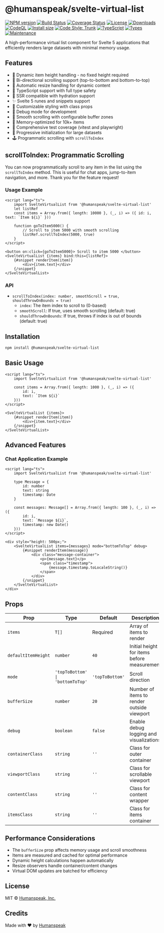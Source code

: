 # @humanspeak/svelte-virtual-list

[![NPM version](https://img.shields.io/npm/v/@humanspeak/svelte-virtual-list.svg)](https://www.npmjs.com/package/@humanspeak/svelte-virtual-list)
[![Build Status](https://github.com/humanspeak/svelte-virtual-list/actions/workflows/npm-publish.yml/badge.svg)](https://github.com/humanspeak/svelte-virtual-list/actions/workflows/npm-publish.yml)
[![Coverage Status](https://coveralls.io/repos/github/humanspeak/svelte-virtual-list/badge.svg?branch=main)](https://coveralls.io/github/humanspeak/svelte-virtual-list?branch=main)
[![License](https://img.shields.io/npm/l/@humanspeak/svelte-virtual-list.svg)](https://github.com/humanspeak/svelte-virtual-list/blob/main/LICENSE)
[![Downloads](https://img.shields.io/npm/dm/@humanspeak/svelte-virtual-list.svg)](https://www.npmjs.com/package/@humanspeak/svelte-virtual-list)
[![CodeQL](https://github.com/humanspeak/svelte-virtual-list/actions/workflows/codeql.yml/badge.svg)](https://github.com/humanspeak/svelte-virtual-list/actions/workflows/codeql.yml)
[![Install size](https://packagephobia.com/badge?p=@humanspeak/svelte-virtual-list)](https://packagephobia.com/result?p=@humanspeak/svelte-virtual-list)
[![Code Style: Trunk](https://img.shields.io/badge/code%20style-trunk-blue.svg)](https://trunk.io)
[![TypeScript](https://img.shields.io/badge/%3C%2F%3E-TypeScript-%230074c1.svg)](http://www.typescriptlang.org/)
[![Types](https://img.shields.io/npm/types/@humanspeak/svelte-virtual-list.svg)](https://www.npmjs.com/package/@humanspeak/svelte-virtual-list)
[![Maintenance](https://img.shields.io/badge/Maintained%3F-yes-green.svg)](https://github.com/humanspeak/svelte-virtual-list/graphs/commit-activity)

A high-performance virtual list component for Svelte 5 applications that efficiently renders large datasets with minimal memory usage.

## Features

- 📏 Dynamic item height handling - no fixed height required
- 🔄 Bi-directional scrolling support (top-to-bottom and bottom-to-top)
- 🔄 Automatic resize handling for dynamic content
- 📝 TypeScript support with full type safety
- 🚀 SSR compatible with hydration support
- ✨ Svelte 5 runes and snippets support
- 🎨 Customizable styling with class props
- 🐛 Debug mode for development
- 🎯 Smooth scrolling with configurable buffer zones
- 🧠 Memory-optimized for 10k+ items
- 🧪 Comprehensive test coverage (vitest and playwright)
- 🚀 Progressive initialization for large datasets
- 🕹️ Programmatic scrolling with `scrollToIndex`

## scrollToIndex: Programmatic Scrolling

You can now programmatically scroll to any item in the list using the `scrollToIndex` method. This is useful for chat apps, jump-to-item navigation, and more. Thank you for the feature request!

### Usage Example

```svelte
<script lang="ts">
    import SvelteVirtualList from '@humanspeak/svelte-virtual-list'
    let listRef
    const items = Array.from({ length: 10000 }, (_, i) => ({ id: i, text: `Item ${i}` }))

    function goToItem5000() {
        // Scroll to item 5000 with smooth scrolling
        listRef.scrollToIndex(5000, true)
    }
</script>

<button on:click={goToItem5000}> Scroll to item 5000 </button>
<SvelteVirtualList {items} bind:this={listRef}>
    {#snippet renderItem(item)}
        <div>{item.text}</div>
    {/snippet}
</SvelteVirtualList>
```

### API

- `scrollToIndex(index: number, smoothScroll = true, shouldThrowOnBounds = true)`
    - `index`: The item index to scroll to (0-based)
    - `smoothScroll`: If true, uses smooth scrolling (default: true)
    - `shouldThrowOnBounds`: If true, throws if index is out of bounds (default: true)

## Installation

```bash
npm install @humanspeak/svelte-virtual-list
```

## Basic Usage

```svelte
<script lang="ts">
    import SvelteVirtualList from '@humanspeak/svelte-virtual-list'

    const items = Array.from({ length: 1000 }, (_, i) => ({
        id: i,
        text: `Item ${i}`
    }))
</script>

<SvelteVirtualList {items}>
    {#snippet renderItem(item)}
        <div>{item.text}</div>
    {/snippet}
</SvelteVirtualList>
```

## Advanced Features

### Chat Application Example

```svelte
<script lang="ts">
    import SvelteVirtualList from '@humanspeak/svelte-virtual-list'

    type Message = {
        id: number
        text: string
        timestamp: Date
    }

    const messages: Message[] = Array.from({ length: 100 }, (_, i) => ({
        id: i,
        text: `Message ${i}`,
        timestamp: new Date()
    }))
</script>

<div style="height: 500px;">
    <SvelteVirtualList items={messages} mode="bottomToTop" debug>
        {#snippet renderItem(message)}
            <div class="message-container">
                <p>{message.text}</p>
                <span class="timestamp">
                    {message.timestamp.toLocaleString()}
                </span>
            </div>
        {/snippet}
    </SvelteVirtualList>
</div>
```

## Props

| Prop                | Type                             | Default         | Description                                 |
| ------------------- | -------------------------------- | --------------- | ------------------------------------------- |
| `items`             | `T[]`                            | Required        | Array of items to render                    |
| `defaultItemHeight` | `number`                         | `40`            | Initial height for items before measurement |
| `mode`              | `'topToBottom' \| 'bottomToTop'` | `'topToBottom'` | Scroll direction                            |
| `bufferSize`        | `number`                         | `20`            | Number of items to render outside viewport  |
| `debug`             | `boolean`                        | `false`         | Enable debug logging and visualizations     |
| `containerClass`    | `string`                         | `''`            | Class for outer container                   |
| `viewportClass`     | `string`                         | `''`            | Class for scrollable viewport               |
| `contentClass`      | `string`                         | `''`            | Class for content wrapper                   |
| `itemsClass`        | `string`                         | `''`            | Class for items container                   |

## Performance Considerations

- The `bufferSize` prop affects memory usage and scroll smoothness
- Items are measured and cached for optimal performance
- Dynamic height calculations happen automatically
- Resize observers handle container/content changes
- Virtual DOM updates are batched for efficiency

## License

MIT © [Humanspeak, Inc.](LICENSE)

## Credits

Made with ♥ by [Humanspeak](https://humanspeak.com)
